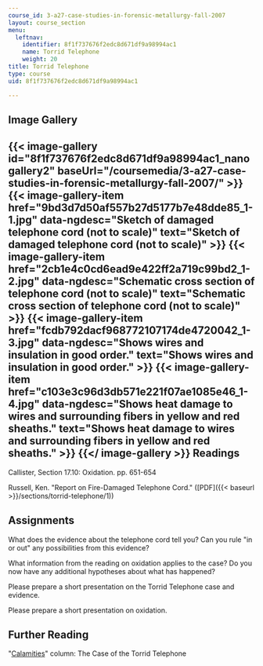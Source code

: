 ```yaml
---
course_id: 3-a27-case-studies-in-forensic-metallurgy-fall-2007
layout: course_section
menu:
  leftnav:
    identifier: 8f1f737676f2edc8d671df9a98994ac1
    name: Torrid Telephone
    weight: 20
title: Torrid Telephone
type: course
uid: 8f1f737676f2edc8d671df9a98994ac1

---
```


Image Gallery
-------------
{{< image-gallery id="8f1f737676f2edc8d671df9a98994ac1_nanogallery2" baseUrl="/coursemedia/3-a27-case-studies-in-forensic-metallurgy-fall-2007/" >}}
{{< image-gallery-item href="9bd3d7d50af557b27d5177b7e48dde85_1-1.jpg" data-ngdesc="Sketch of damaged telephone cord (not to scale)" text="Sketch of damaged telephone cord (not to scale)" >}}
{{< image-gallery-item href="2cb1e4c0cd6ead9e422ff2a719c99bd2_1-2.jpg" data-ngdesc="Schematic cross section of telephone cord (not to scale)" text="Schematic cross section of telephone cord (not to scale)" >}}
{{< image-gallery-item href="fcdb792dacf968772107174de4720042_1-3.jpg" data-ngdesc="Shows wires and insulation in good order." text="Shows wires and insulation in good order." >}}
{{< image-gallery-item href="c103e3c96d3db571e221f07ae1085e46_1-4.jpg" data-ngdesc="Shows heat damage to wires and surrounding fibers in yellow and red sheaths." text="Shows heat damage to wires and surrounding fibers in yellow and red sheaths." >}}
{{</ image-gallery >}}
Readings
--------

Callister, Section 17.10: Oxidation. pp. 651-654

Russell, Ken. "Report on Fire-Damaged Telephone Cord." ([PDF]({{< baseurl >}}/sections/torrid-telephone/1))

Assignments
-----------

What does the evidence about the telephone cord tell you? Can you rule "in or out" any possibilities from this evidence?

What information from the reading on oxidation applies to the case? Do you now have any additional hypotheses about what has happened?

Please prepare a short presentation on the Torrid Telephone case and evidence.

Please prepare a short presentation on oxidation.

Further Reading
---------------

"[Calamities](http://www.designnews.com/article/ca286845.html)" column: The Case of the Torrid Telephone